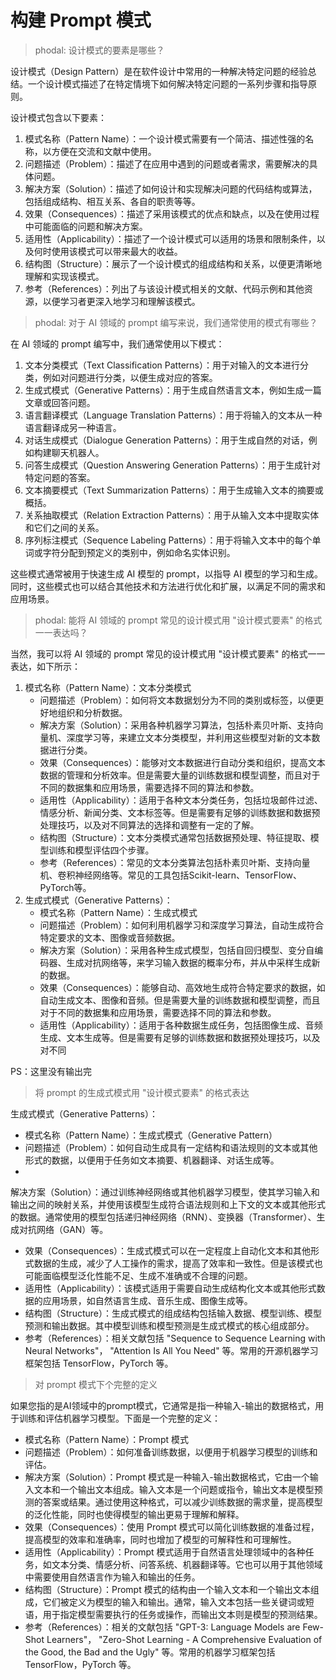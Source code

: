 # 构建 Prompt 模式

> phodal: 设计模式的要素是哪些？

设计模式（Design Pattern）是在软件设计中常用的一种解决特定问题的经验总结。一个设计模式描述了在特定情境下如何解决特定问题的一系列步骤和指导原则。

设计模式包含以下要素：

1. 模式名称（Pattern Name）：一个设计模式需要有一个简洁、描述性强的名称，以方便在交流和文献中使用。
2. 问题描述（Problem）：描述了在应用中遇到的问题或者需求，需要解决的具体问题。
3. 解决方案（Solution）：描述了如何设计和实现解决问题的代码结构或算法，包括组成结构、相互关系、各自的职责等等。
4. 效果（Consequences）：描述了采用该模式的优点和缺点，以及在使用过程中可能面临的问题和解决方案。
5. 适用性（Applicability）：描述了一个设计模式可以适用的场景和限制条件，以及何时使用该模式可以带来最大的收益。
6. 结构图（Structure）：展示了一个设计模式的组成结构和关系，以便更清晰地理解和实现该模式。
7. 参考（References）：列出了与该设计模式相关的文献、代码示例和其他资源，以便学习者更深入地学习和理解该模式。

> phodal: 对于 AI 领域的 prompt 编写来说，我们通常使用的模式有哪些？

在 AI 领域的 prompt 编写中，我们通常使用以下模式：

1. 文本分类模式（Text Classification Patterns）：用于对输入的文本进行分类，例如对问题进行分类，以便生成对应的答案。
2. 生成式模式（Generative Patterns）：用于生成自然语言文本，例如生成一篇文章或回答问题。
3. 语言翻译模式（Language Translation Patterns）：用于将输入的文本从一种语言翻译成另一种语言。
4. 对话生成模式（Dialogue Generation Patterns）：用于生成自然的对话，例如构建聊天机器人。
5. 问答生成模式（Question Answering Generation Patterns）：用于生成针对特定问题的答案。
6. 文本摘要模式（Text Summarization Patterns）：用于生成输入文本的摘要或概括。
7. 关系抽取模式（Relation Extraction Patterns）：用于从输入文本中提取实体和它们之间的关系。
8. 序列标注模式（Sequence Labeling Patterns）：用于将输入文本中的每个单词或字符分配到预定义的类别中，例如命名实体识别。

这些模式通常被用于快速生成 AI 模型的 prompt，以指导 AI 模型的学习和生成。同时，这些模式也可以结合其他技术和方法进行优化和扩展，以满足不同的需求和应用场景。

> phodal: 能将 AI 领域的 prompt 常见的设计模式用 "设计模式要素" 的格式一一表达吗？

当然，我可以将 AI 领域的 prompt 常见的设计模式用 "设计模式要素" 的格式一一表达，如下所示：

1. 模式名称（Pattern Name）：文本分类模式
    - 问题描述（Problem）：如何将文本数据划分为不同的类别或标签，以便更好地组织和分析数据。
    - 解决方案（Solution）：采用各种机器学习算法，包括朴素贝叶斯、支持向量机、深度学习等，来建立文本分类模型，并利用这些模型对新的文本数据进行分类。
    - 效果（Consequences）：能够对文本数据进行自动分类和组织，提高文本数据的管理和分析效率。但是需要大量的训练数据和模型调整，而且对于不同的数据集和应用场景，需要选择不同的算法和参数。
    - 适用性（Applicability）：适用于各种文本分类任务，包括垃圾邮件过滤、情感分析、新闻分类、文本标签等。但是需要有足够的训练数据和数据预处理技巧，以及对不同算法的选择和调整有一定的了解。
    - 结构图（Structure）：文本分类模式通常包括数据预处理、特征提取、模型训练和模型评估四个步骤。
    - 参考（References）：常见的文本分类算法包括朴素贝叶斯、支持向量机、卷积神经网络等。常见的工具包括Scikit-learn、TensorFlow、PyTorch等。
2. 生成式模式（Generative Patterns）：
    - 模式名称（Pattern Name）：生成式模式
    - 问题描述（Problem）：如何利用机器学习和深度学习算法，自动生成符合特定要求的文本、图像或音频数据。
    - 解决方案（Solution）：采用各种生成式模型，包括自回归模型、变分自编码器、生成对抗网络等，来学习输入数据的概率分布，并从中采样生成新的数据。
    - 效果（Consequences）：能够自动、高效地生成符合特定要求的数据，如自动生成文本、图像和音频。但是需要大量的训练数据和模型调整，而且对于不同的数据集和应用场景，需要选择不同的算法和参数。
    - 适用性（Applicability）：适用于各种数据生成任务，包括图像生成、音频生成、文本生成等。但是需要有足够的训练数据和数据预处理技巧，以及对不同

PS：这里没有输出完

> 将 prompt 的生成式模式用 "设计模式要素" 的格式表达

生成式模式（Generative Patterns）：

- 模式名称（Pattern Name）：生成式模式（Generative Pattern）
- 问题描述（Problem）：如何自动生成具有一定结构和语法规则的文本或其他形式的数据，以便用于任务如文本摘要、机器翻译、对话生成等。
-
解决方案（Solution）：通过训练神经网络或其他机器学习模型，使其学习输入和输出之间的映射关系，并使用该模型生成符合语法规则和上下文的文本或其他形式的数据。通常使用的模型包括递归神经网络（RNN）、变换器（Transformer）、生成对抗网络（GAN）等。
- 效果（Consequences）：生成式模式可以在一定程度上自动化文本和其他形式数据的生成，减少了人工操作的需求，提高了效率和一致性。但是该模式也可能面临模型泛化性能不足、生成不准确或不合理的问题。
- 适用性（Applicability）：该模式适用于需要自动生成结构化文本或其他形式数据的应用场景，如自然语言生成、音乐生成、图像生成等。
- 结构图（Structure）：生成式模式的组成结构包括输入数据、模型训练、模型预测和输出数据。其中模型训练和模型预测是生成式模式的核心组成部分。
- 参考（References）：相关文献包括 "Sequence to Sequence Learning with Neural Networks"， "Attention Is All You Need"
  等。常用的开源机器学习框架包括 TensorFlow，PyTorch 等。

> 对 prompt 模式下个完整的定义 

如果您指的是AI领域中的prompt模式，它通常是指一种输入-输出的数据格式，用于训练和评估机器学习模型。下面是一个完整的定义：

- 模式名称（Pattern Name）：Prompt 模式
- 问题描述（Problem）：如何准备训练数据，以便用于机器学习模型的训练和评估。
- 解决方案（Solution）：Prompt 模式是一种输入-输出数据格式，它由一个输入文本和一个输出文本组成。输入文本是一个问题或指令，输出文本是模型预测的答案或结果。通过使用这种格式，可以减少训练数据的需求量，提高模型的泛化性能，同时也使得模型的输出更易于理解和解释。
- 效果（Consequences）：使用 Prompt 模式可以简化训练数据的准备过程，提高模型的效率和准确率，同时也增加了模型的可解释性和可理解性。
- 适用性（Applicability）：Prompt 模式适用于自然语言处理领域中的各种任务，如文本分类、情感分析、问答系统、机器翻译等。它也可以用于其他领域中需要使用自然语言作为输入和输出的任务。
- 结构图（Structure）：Prompt 模式的结构由一个输入文本和一个输出文本组成，它们被定义为模型的输入和输出。通常，输入文本包括一些关键词或短语，用于指定模型需要执行的任务或操作，而输出文本则是模型的预测结果。
- 参考（References）：相关的文献包括 "GPT-3: Language Models are Few-Shot Learners"， "Zero-Shot Learning - A Comprehensive Evaluation of the Good, the Bad and the Ugly" 等。常用的机器学习框架包括 TensorFlow，PyTorch 等。
